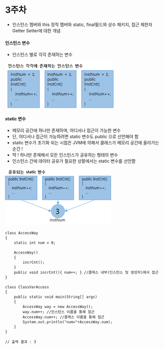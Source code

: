 # 3주차

* 인스턴스 멤버와 this 정적 멤버와 static, final필드와 상수 패키지, 접근 제한자 Getter Setter에 대한 개념

#### 인스턴스 변수

* 인스턴스 별로 각각 존재하는 변수

![](/instance)

#### static 변수

* 메모리 공간에 하나만 존재하며, 어디서나 접근이 가능한 변수
* 단, 어디서나 접근이 가능하려면 static 변수도 public 으로 선언해야 함
* static 변수가 초기화 되는 시점은 JVM에 의해서 클래스가 메모리 공간에 올라가는 순간 !
* 딱 ! 하나만 존재해서 모든 인스턴스가 공유하는 형태의 변수
* 인스턴스 간에 데이터 공유가 필요한 상황에서는 static 변수를 선언함

![](/static)

```
class AccessWay
{
    static int num = 0;

    AccessWay()
    {
        incrCnt();
    }
    public void incrCnt(){ num++; } //클래스 내부(인스턴스 및 생성자)에서 접근
}

class ClassVarAccess
{
    public static void main(String[] args)
    {
        AccessWay way = new AccessWay();
        way.num++; //인스턴스 이름을 통해 접근
        AccessWay.num++; //클래스 이름을 통해 접근
        System.out.println("num="+AccessWay.num);
    }
}

// 출력 결과 : 3
```



